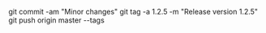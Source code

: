 git commit -am "Minor changes"
git tag -a 1.2.5 -m "Release version 1.2.5"
git push origin master --tags  
